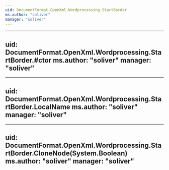 ```yaml
---
uid: DocumentFormat.OpenXml.Wordprocessing.StartBorder
ms.author: "soliver"
manager: "soliver"
---
```


---
uid: DocumentFormat.OpenXml.Wordprocessing.StartBorder.#ctor
ms.author: "soliver"
manager: "soliver"
---

---
uid: DocumentFormat.OpenXml.Wordprocessing.StartBorder.LocalName
ms.author: "soliver"
manager: "soliver"
---

---
uid: DocumentFormat.OpenXml.Wordprocessing.StartBorder.CloneNode(System.Boolean)
ms.author: "soliver"
manager: "soliver"
---
